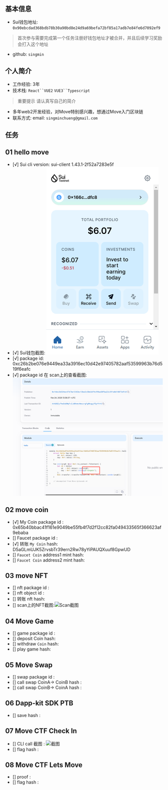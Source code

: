  ## 基本信息
- Sui钱包地址: `0x90ebcdad368bdb78b30a90bd8e24d9a69befa72bf85a17adb7e84fe6d7092ef9`
> 首次参与需要完成第一个任务注册好钱包地址才被合并，并且后续学习奖励会打入这个地址
- github: `singmin`

## 个人简介
- 工作经验: 3年
- 技术栈: `React``VUE2` `VUE3``Typescript`
> 重要提示 请认真写自己的简介
- 多年web2开发经验，对Move特别感兴趣，想通过Move入门区块链
- 联系方式: email: `singminchueng@gmail.com` 

## 任务

##   01 hello move  
- [√] Sui cli version: sui-client 1.43.1-2f52a7283e5f
- [√] Sui钱包截图: ![Sui钱包截图](./images/testnetWallet.jpg)
- [√] package id: 0xc26b2be076e9449ea33a3916ec10d42e97405782aaf53599963b76d519f6eafc 
- [√] package id 在 scan上的查看截图:![Scan截图](./images/packageId.jpg)

##   02 move coin
- [√] My Coin package id : 0x65b40bbac41f161e9049be55fb4f7d2f12cc82fa049433565f366623af9ebaba
- [] Faucet package id : 
- [√] 转账 `My Coin` hash: D5aGLmUJK5ZrvsbTr39ern2Rw78yYiPAUQXuuf8GpwUD
- [] `Faucet Coin` address1 mint hash:
- [] `Faucet Coin` address2 mint hash:

##   03 move NFT
- [] nft package id :
- [] nft object id : 
- [] 转账 nft  hash:
- [] scan上的NFT截图:![Scan截图](./images/你的图片地址)

##   04 Move Game
- [] game package id :
- [] deposit Coin hash:
- [] withdraw `Coin` hash:
- [] play game hash:

##   05 Move Swap
- [] swap package id :
- [] call swap CoinA-> CoinB  hash :
- [] call swap CoinB-> CoinA  hash :

##   06 Dapp-kit SDK PTB
- [] save hash :

##   07 Move CTF Check In
- [] CLI call 截图 : ![截图](./images/你的图片地址)
- [] flag hash :

##   08 Move CTF Lets Move
- [] proof : 
- [] flag hash :

